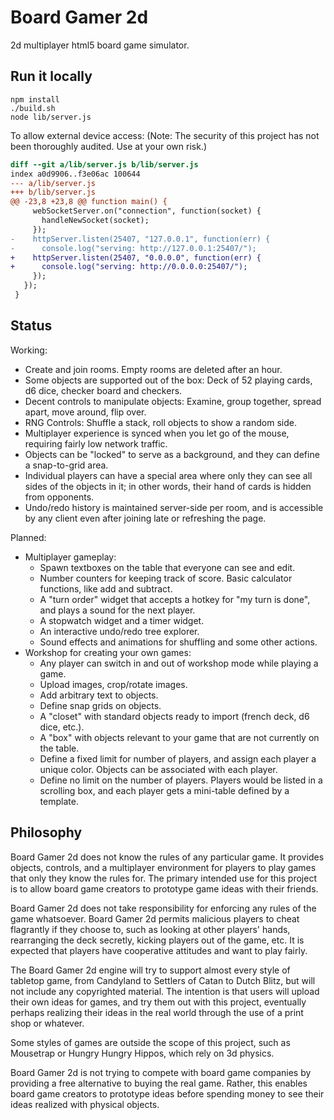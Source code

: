 # Board Gamer 2d

2d multiplayer html5 board game simulator.

## Run it locally

```
npm install
./build.sh
node lib/server.js
```

To allow external device access: (Note: The security of this project has not been thoroughly audited. Use at your own risk.)

```diff
diff --git a/lib/server.js b/lib/server.js
index a0d9906..f3e06ac 100644
--- a/lib/server.js
+++ b/lib/server.js
@@ -23,8 +23,8 @@ function main() {
     webSocketServer.on("connection", function(socket) {
       handleNewSocket(socket);
     });
-    httpServer.listen(25407, "127.0.0.1", function(err) {
-      console.log("serving: http://127.0.0.1:25407/");
+    httpServer.listen(25407, "0.0.0.0", function(err) {
+      console.log("serving: http://0.0.0.0:25407/");
     });
   });
 }
```

## Status

Working:

 * Create and join rooms. Empty rooms are deleted after an hour.
 * Some objects are supported out of the box: Deck of 52 playing cards, d6 dice, checker board and checkers.
 * Decent controls to manipulate objects: Examine, group together, spread apart, move around, flip over.
 * RNG Controls: Shuffle a stack, roll objects to show a random side.
 * Multiplayer experience is synced when you let go of the mouse, requiring fairly low network traffic.
 * Objects can be "locked" to serve as a background, and they can define a snap-to-grid area.
 * Individual players can have a special area where only they can see all sides of the objects in it;
   in other words, their hand of cards is hidden from opponents.
 * Undo/redo history is maintained server-side per room, and is accessible by any client even after joining late or refreshing the page.

Planned:

 * Multiplayer gameplay:
   * Spawn textboxes on the table that everyone can see and edit.
   * Number counters for keeping track of score. Basic calculator functions, like add and subtract.
   * A "turn order" widget that accepts a hotkey for "my turn is done", and plays a sound for the next player.
   * A stopwatch widget and a timer widget.
   * An interactive undo/redo tree explorer.
   * Sound effects and animations for shuffling and some other actions.
 * Workshop for creating your own games:
   * Any player can switch in and out of workshop mode while playing a game.
   * Upload images, crop/rotate images.
   * Add arbitrary text to objects.
   * Define snap grids on objects.
   * A "closet" with standard objects ready to import (french deck, d6 dice, etc.).
   * A "box" with objects relevant to your game that are not currently on the table.
   * Define a fixed limit for number of players, and assign each player a unique color. Objects can be associated with each player.
   * Define no limit on the number of players. Players would be listed in a scrolling box, and each player gets a mini-table defined by a template.

## Philosophy

Board Gamer 2d does not know the rules of any particular game.
It provides objects, controls, and a multiplayer environment for players to play games that only they know the rules for.
The primary intended use for this project is to allow board game creators to prototype game ideas with their friends.

Board Gamer 2d does not take responsibility for enforcing any rules of the game whatsoever.
Board Gamer 2d permits malicious players to cheat flagrantly if they choose to,
such as looking at other players' hands, rearranging the deck secretly, kicking players out of the game, etc.
It is expected that players have cooperative attitudes and want to play fairly.

The Board Gamer 2d engine will try to support almost every style of tabletop game,
from Candyland to Settlers of Catan to Dutch Blitz, but will not include any copyrighted material.
The intention is that users will upload their own ideas for games, and try them out with this project,
eventually perhaps realizing their ideas in the real world through the use of a print shop or whatever.

Some styles of games are outside the scope of this project, such as Mousetrap or Hungry Hungry Hippos, which rely on 3d physics.

Board Gamer 2d is not trying to compete with board game companies by providing a free alternative to buying the real game.
Rather, this enables board game creators to prototype ideas before spending money to see their ideas realized with physical objects.
